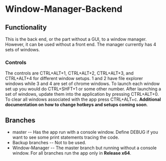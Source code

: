 # Window-Manager-Backend
## Functionality
This is the back end, or the part without a GUI, to a window manager. However, it can be used without a front end. The manager currently has 4 sets of windows.
### Controls
The controls are CTRL+ALT+1, CTRL+ALT+2, CTRL+ALT+3, and CTRL+ALT+4 for different window setups. 1 and 2 have file explorer windows while 3 and 4 are set of chrome windows. 
To launch each window set up you would do CTRL+SHFT+1 or some other number. After launching a set of windows, update them into the application by pressing CTRL+ALT+0.
To clear all windows associated with the app press CTRL+ALT+c. **Additional documentation on how to change hotkeys and setups coming soon**.
## Branches
* master -- Has the app run with a console window. Define DEBUG if you want to see some print statements tracing the code.
* Backup branches -- Not to be used.
* Window-Manager -- The master branch but running without a console window. 
For all branches run the app only in **Release x64**.
